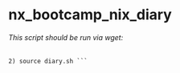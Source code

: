 # nx_bootcamp_nix_diary

###### This script should be run via wget:
``` 1) wget https://raw.githubusercontent.com/JewEllerrr/nx_bootcamp_nix_diary/main/diary.sh  
2) source diary.sh ```
